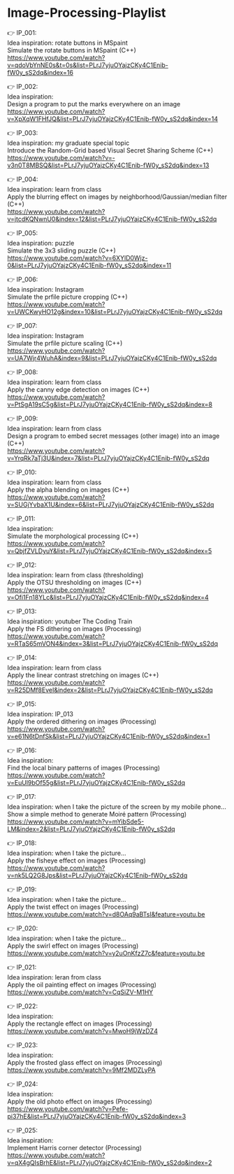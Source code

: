 # Image-Processing-Playlist

👉 IP_001: <br/>
Idea inspiration: rotate buttons in MSpaint <br/>
Simulate the rotate buttons in MSpaint (C++) <br/>
https://www.youtube.com/watch?v=qdoVbYnNE0s&t=0s&list=PLrJ7yjuOYajzCKy4C1Enib-fW0y_sS2dq&index=16 <br/>

👉 IP_002: <br/>
Idea inspiration: <br/>
Design a program to put the marks everywhere on an image <br/>
https://www.youtube.com/watch?v=XpXqW1FHfJQ&list=PLrJ7yjuOYajzCKy4C1Enib-fW0y_sS2dq&index=14 <br/>
 
👉 IP_003: <br/>
Idea inspiration: my graduate special topic <br/>
Introduce the Random-Grid based Visual Secret Sharing Scheme (C++) <br/>
https://www.youtube.com/watch?v=-v3n0T8MBSQ&list=PLrJ7yjuOYajzCKy4C1Enib-fW0y_sS2dq&index=13 <br/>
 
👉 IP_004: <br/>
Idea inspiration: learn from class <br/>
Apply the blurring effect on images by neighborhood/Gaussian/median filter (C++) <br/>
https://www.youtube.com/watch?v=jtcdKQNwnU0&index=12&list=PLrJ7yjuOYajzCKy4C1Enib-fW0y_sS2dq <br/>
 
👉 IP_005: <br/>
Idea inspiration: puzzle <br/>
Simulate the 3x3 sliding puzzle (C++) <br/>
https://www.youtube.com/watch?v=6XYlD0Wjz-0&list=PLrJ7yjuOYajzCKy4C1Enib-fW0y_sS2dq&index=11 <br/>

👉 IP_006: <br/>
Idea inspiration: Instagram <br/>
Simulate the prfile picture cropping (C++) <br/>
https://www.youtube.com/watch?v=UWCKwyHO12g&index=10&list=PLrJ7yjuOYajzCKy4C1Enib-fW0y_sS2dq <br/>

👉 IP_007: <br/>
Idea inspiration: Instagram <br/>
Simulate the prfile picture scaling (C++) <br/>
https://www.youtube.com/watch?v=UA7Wjr4WuhA&index=9&list=PLrJ7yjuOYajzCKy4C1Enib-fW0y_sS2dq <br/>

👉 IP_008: <br/>
Idea inspiration: learn from class <br/>
Apply the canny edge detection on images (C++) <br/>
https://www.youtube.com/watch?v=PtSgA19sC5g&list=PLrJ7yjuOYajzCKy4C1Enib-fW0y_sS2dq&index=8 <br/>

👉 IP_009: <br/>
Idea inspiration: learn from class <br/>
Design a program to embed secret messages (other image) into an image (C++) <br/>
https://www.youtube.com/watch?v=YrqRk7aTj3U&index=7&list=PLrJ7yjuOYajzCKy4C1Enib-fW0y_sS2dq <br/>

👉 IP_010: <br/>
Idea inspiration: learn from class <br/>
Apply the alpha blending on images (C++) <br/>
https://www.youtube.com/watch?v=SUGjYvbaX1U&index=6&list=PLrJ7yjuOYajzCKy4C1Enib-fW0y_sS2dq <br/>

👉 IP_011: <br/>
Idea inspiration: <br/>
Simulate the morphological processing (C++) <br/>
https://www.youtube.com/watch?v=QbjfZVLDyuY&list=PLrJ7yjuOYajzCKy4C1Enib-fW0y_sS2dq&index=5 <br/>

👉 IP_012: <br/>
Idea inspiration: learn from class (thresholding) <br/>
Apply the OTSU thresholding on images (C++) <br/>
https://www.youtube.com/watch?v=Ofi1Fn18YLc&list=PLrJ7yjuOYajzCKy4C1Enib-fW0y_sS2dq&index=4 <br/>

👉 IP_013: <br/>
Idea inspiration: youtuber The Coding Train <br/>
Apply the FS dithering on images (Processing) <br/>
https://www.youtube.com/watch?v=RTaS65mVON4&index=3&list=PLrJ7yjuOYajzCKy4C1Enib-fW0y_sS2dq <br/>

👉 IP_014: <br/>
Idea inspiration: learn from class <br/>
Apply the linear contrast stretching on images (C++) <br/>
https://www.youtube.com/watch?v=R25DMf8EveI&index=2&list=PLrJ7yjuOYajzCKy4C1Enib-fW0y_sS2dq <br/>

👉 IP_015: <br/>
Idea inspiration: IP_013 <br/>
Apply the ordered dithering on images (Processing) <br/>
https://www.youtube.com/watch?v=e61N6tDnfSk&list=PLrJ7yjuOYajzCKy4C1Enib-fW0y_sS2dq&index=1 <br/>

👉 IP_016: <br/>
Idea inspiration: <br/>
Find the local binary patterns of images (Processing) <br/>
https://www.youtube.com/watch?v=EuUl9bOf55g&list=PLrJ7yjuOYajzCKy4C1Enib-fW0y_sS2dq <br/>

👉 IP_017: <br/>
Idea inspiration: when I take the picture of the screen by my mobile phone...<br/>
Show a simple method to generate Moiré pattern (Processing) <br/>
https://www.youtube.com/watch?v=mYibSde5-LM&index=2&list=PLrJ7yjuOYajzCKy4C1Enib-fW0y_sS2dq <br/>

👉 IP_018: <br/>
Idea inspiration: when I take the picture...<br/>
Apply the fisheye effect on images (Processing) <br/>
https://www.youtube.com/watch?v=nk5LQ2G8Jps&list=PLrJ7yjuOYajzCKy4C1Enib-fW0y_sS2dq <br/>


👉 IP_019: <br/>
Idea inspiration: when I take the picture...<br/>
Apply the twist effect on images (Processing) <br/>
https://www.youtube.com/watch?v=d8OAq9aBTsI&feature=youtu.be <br/>


👉 IP_020: <br/>
Idea inspiration: when I take the picture...<br/>
Apply the swirl effect on images (Processing) <br/>
https://www.youtube.com/watch?v=y2uOnKfzZ7c&feature=youtu.be <br/>


👉 IP_021: <br/>
Idea inspiration: leran from class<br/>
Apply the oil painting effect on images (Processing) <br/>
https://www.youtube.com/watch?v=CqSiZV-M1HY <br/>

👉 IP_022: <br/>
Idea inspiration: <br/>
Apply the rectangle effect on images (Processing) <br/>
https://www.youtube.com/watch?v=MwoH9jWzDZ4 <br/>

👉 IP_023: <br/>
Idea inspiration: <br/>
Apply the frosted glass effect on images (Processing) <br/>
https://www.youtube.com/watch?v=9Mf2MDZLyPA <br/>

👉 IP_024: <br/>
Idea inspiration: <br/>
Apply the old photo effect on images (Processing) <br/>
https://www.youtube.com/watch?v=Pefe-pi37hE&list=PLrJ7yjuOYajzCKy4C1Enib-fW0y_sS2dq&index=3 <br/>

👉 IP_025: <br/>
Idea inspiration: <br/>
Implement Harris corner detector (Processing) <br/>
https://www.youtube.com/watch?v=qX4gQIsBrhE&list=PLrJ7yjuOYajzCKy4C1Enib-fW0y_sS2dq&index=2 <br/>
